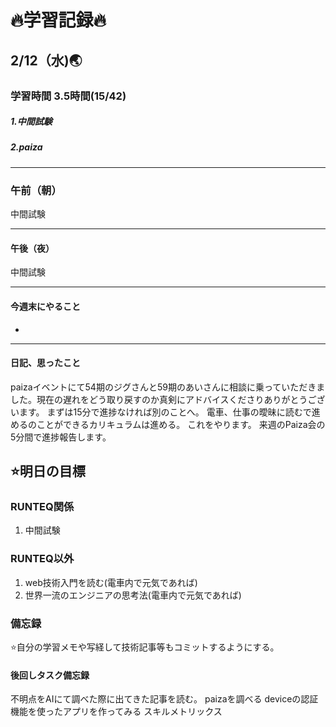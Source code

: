 # 🔥学習記録🔥
## 2/12（水)🌏
### 学習時間  3.5時間(15/42)
##### 1.中間試験
##### 2.paiza
***
### 午前（朝）
中間試験


***
#### 午後（夜）
中間試験

***
#### 今週末にやること
-

***
#### 日記、思ったこと
paizaイベントにて54期のジグさんと59期のあいさんに相談に乗っていただきました。現在の遅れをどう取り戻すのか真剣にアドバイスくださりありがとうございます。
まずは15分で進捗なければ別のことへ。
電車、仕事の曖昧に読むで進めるのことができるカリキュラムは進める。
これをやります。
来週のPaiza会の5分間で進捗報告します。


## ⭐️明日の目標
### RUNTEQ関係
1. 中間試験

### RUNTEQ以外
1. web技術入門を読む(電車内で元気であれば)
2. 世界一流のエンジニアの思考法(電車内で元気であれば)
### 備忘録
⭐️自分の学習メモや写経して技術記事等もコミットするようにする。

#### 後回しタスク備忘録
不明点をAIにて調べた際に出てきた記事を読む。
paizaを調べる
deviceの認証機能を使ったアプリを作ってみる
スキルメトリックス